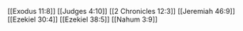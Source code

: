 [[Exodus 11:8]]
[[Judges 4:10]]
[[2 Chronicles 12:3]]
[[Jeremiah 46:9]]
[[Ezekiel 30:4]]
[[Ezekiel 38:5]]
[[Nahum 3:9]]

